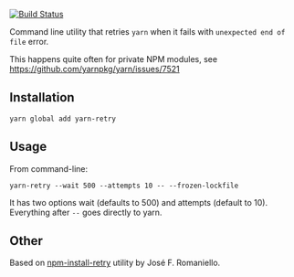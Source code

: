 [![Build Status](https://travis-ci.org/artemv/yarn-retry.svg?branch=master)](https://travis-ci.org/artemv/yarn-retry)

Command line utility that retries  `yarn` when it fails with `unexpected end of file` error.

This happens quite often for private NPM modules, see https://github.com/yarnpkg/yarn/issues/7521

## Installation

	yarn global add yarn-retry

## Usage

From command-line:

	yarn-retry --wait 500 --attempts 10 -- --frozen-lockfile

It has two options wait (defaults to 500) and attempts (default to 10). Everything after `--` goes directly to yarn.

## Other
Based on [npm-install-retry](https://github.com/jfromaniello/npm-install-retry) utility by José F. Romaniello.
